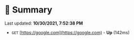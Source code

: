 # 📖 Summary
Last updated: **10/30/2021, 7:52:38 PM**

- `GET` [https://google.com](https://google.com) - **Up** (142ms)

